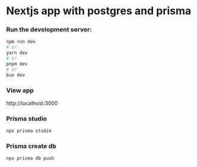 # Nextjs app with postgres and prisma

### Run the development server:

```bash
npm run dev
# or
yarn dev
# or
pnpm dev
# or
bun dev
```

### View app
http://localhost:3000


### Prisma studio
```bash
npx prisma studio
```

### Prisma create db
```bash
npx prisma db push
```
